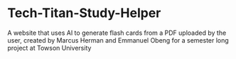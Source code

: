 # Tech-Titan-Study-Helper
A website that uses AI to generate flash cards from a PDF uploaded by the user, created by Marcus Herman and Emmanuel Obeng for a semester long project at Towson University
